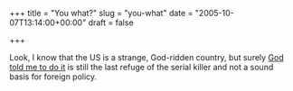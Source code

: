 +++
title = "You what?"
slug = "you-what"
date = "2005-10-07T13:14:00+00:00"
draft = false

+++

Look, I know that the US is a strange, God-ridden country, but surely [God told me to do it](http://www.guardian.co.uk/usa/story/0,12271,1586978,00.html) is still the last refuge of the serial killer and not a sound basis for foreign policy.
